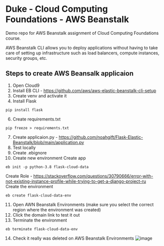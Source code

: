 # Duke - Cloud Computing Foundations - AWS Beanstalk

Demo repo for AWS Beanstalk assignment of Cloud Computing Foundations course.

AWS Beanstalk CLI allows you to deploy applications without having to take care of setting up infrastructure such as load balancers, compute instances, security groups, etc.

## Steps to create AWS Beansalk applicaion

1. Open Cloud9
2. Install EB CLI - https://github.com/aws/aws-elastic-beanstalk-cli-setup
3. Create venv and activate it
4. Install Flask
```
pip install flask
```
6. Create requirements.txt
```
pip freeze > requirements.txt
```
7. Create applicaion.py - https://github.com/noahgift/Flask-Elastic-Beanstalk/blob/main/application.py
8. Test locally
9. Create .ebignore
10. Create new environment
Create app
```
eb init -p python-3.8 flask-cloud-data
```
Create Role - https://stackoverflow.com/questions/30790666/error-with-not-existing-instance-profile-while-trying-to-get-a-django-project-ru
Create the environment
```
eb create flask-cloud-data-env
```
11. Open AWN Beanstalk Environments (make sure you select the correct region where the environment was created)
12. Click the domain link to test it out
13. Terminate the environment
```
eb terminate flask-cloud-data-env
```
14. Check it really was deleted on AWS Beanstalk Environments
![image](https://github.com/brunomariz/duke-ccf-aws-beanstalk/assets/48870924/f3527680-74bc-42bf-8bdc-8e941dab2414)
